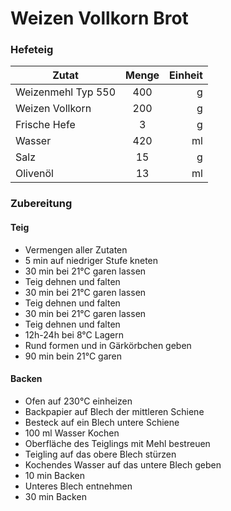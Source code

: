 # Weizen Vollkorn Brot

### Hefeteig

| Zutat               | Menge   | Einheit |
|---------------------|:-------:|--------:|
|Weizenmehl Typ 550   |400      |g        |
|Weizen Vollkorn      |200      |g        |
|Frische Hefe         |3        |g        |
|Wasser               |420      |ml       |
|Salz                 |15       |g        |
|Olivenöl             |13       |ml       |

### Zubereitung

#### Teig

* Vermengen aller Zutaten
* 5 min auf niedriger Stufe kneten
* 30 min bei 21°C garen lassen
* Teig dehnen und falten
* 30 min bei 21°C garen lassen
* Teig dehnen und falten
* 30 min bei 21°C garen lassen
* Teig dehnen und falten
* 12h-24h bei 8°C Lagern
* Rund formen und in Gärkörbchen geben
* 90 min bein 21°C garen

#### Backen

* Ofen auf 230°C einheizen
* Backpapier auf Blech der mittleren Schiene
* Besteck auf ein Blech untere Schiene
* 100 ml Wasser Kochen
* Oberfläche des Teiglings mit Mehl bestreuen
* Teigling auf das obere Blech stürzen
* Kochendes Wasser auf das untere Blech geben
* 10 min Backen
* Unteres Blech entnehmen
* 30 min Backen
